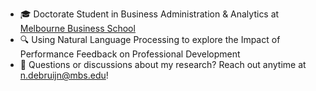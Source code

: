 - 🎓 Doctorate Student in Business Administration & Analytics at [Melbourne Business School](https://mbs.edu/degree-programs/doctoral-program-in-business-administration-and-analytics)
- 🔍 Using Natural Language Processing to explore the Impact of Performance Feedback on Professional Development
- 💬 Questions or discussions about my research? Reach out anytime at n.debruijn@mbs.edu!

